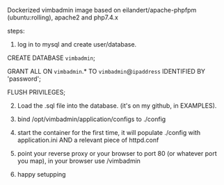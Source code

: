 Dockerized vimbadmin image based on eilandert/apache-phpfpm (ubuntu:rolling), apache2 and php7.4.x

steps:

1. log in to mysql and create user/database.

CREATE DATABASE `vimbadmin`;

GRANT ALL ON `vimbadmin`.\* TO `vimbadmin`@`ipaddress` IDENTIFIED BY 'password';

FLUSH PRIVILEGES;

2. Load the .sql file into the database. (it's on my github, in EXAMPLES).

3. bind /opt/vimbadmin/application/configs to ./config

4. start the container for the first time, it will populate ./config with application.ini AND a relevant piece of httpd.conf

5. point your reverse proxy or your browser to port 80 (or whatever port you map), in your browser use /vimbadmin

6. happy setupping
